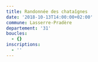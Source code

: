 ```yaml
---
title: Randonnée des chataîgnes
date: '2018-10-13T14:00:00+02:00'
commune: Lasserre-Pradère
departement: '31'
boucles:
  - {}
inscriptions:
  - ''
---
```


